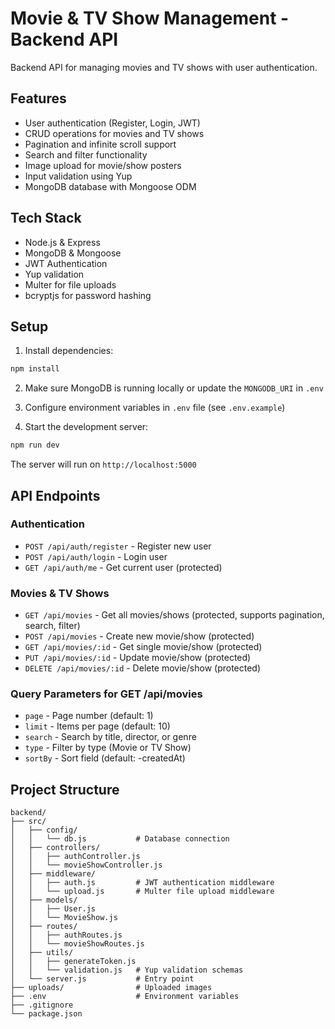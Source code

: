 # Movie & TV Show Management - Backend API

Backend API for managing movies and TV shows with user authentication.

## Features

- User authentication (Register, Login, JWT)
- CRUD operations for movies and TV shows
- Pagination and infinite scroll support
- Search and filter functionality
- Image upload for movie/show posters
- Input validation using Yup
- MongoDB database with Mongoose ODM

## Tech Stack

- Node.js & Express
- MongoDB & Mongoose
- JWT Authentication
- Yup validation
- Multer for file uploads
- bcryptjs for password hashing

## Setup

1. Install dependencies:

```bash
npm install
```

2. Make sure MongoDB is running locally or update the `MONGODB_URI` in `.env`

3. Configure environment variables in `.env` file (see `.env.example`)

4. Start the development server:

```bash
npm run dev
```

The server will run on `http://localhost:5000`

## API Endpoints

### Authentication

- `POST /api/auth/register` - Register new user
- `POST /api/auth/login` - Login user
- `GET /api/auth/me` - Get current user (protected)

### Movies & TV Shows

- `GET /api/movies` - Get all movies/shows (protected, supports pagination, search, filter)
- `POST /api/movies` - Create new movie/show (protected)
- `GET /api/movies/:id` - Get single movie/show (protected)
- `PUT /api/movies/:id` - Update movie/show (protected)
- `DELETE /api/movies/:id` - Delete movie/show (protected)

### Query Parameters for GET /api/movies

- `page` - Page number (default: 1)
- `limit` - Items per page (default: 10)
- `search` - Search by title, director, or genre
- `type` - Filter by type (Movie or TV Show)
- `sortBy` - Sort field (default: -createdAt)

## Project Structure

```
backend/
├── src/
│   ├── config/
│   │   └── db.js           # Database connection
│   ├── controllers/
│   │   ├── authController.js
│   │   └── movieShowController.js
│   ├── middleware/
│   │   ├── auth.js         # JWT authentication middleware
│   │   └── upload.js       # Multer file upload middleware
│   ├── models/
│   │   ├── User.js
│   │   └── MovieShow.js
│   ├── routes/
│   │   ├── authRoutes.js
│   │   └── movieShowRoutes.js
│   ├── utils/
│   │   ├── generateToken.js
│   │   └── validation.js   # Yup validation schemas
│   └── server.js           # Entry point
├── uploads/                # Uploaded images
├── .env                    # Environment variables
├── .gitignore
└── package.json
```
